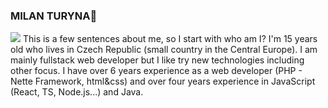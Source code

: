 ### MILAN TURYNA👋
<img src="https://hitx.vercel.app/counter/?id=https://github.com/MilanTuryna/milanturyna&t=github%20views">
This is a few sentences about me, so I start with who am I? I'm 15 years old who lives in Czech Republic (small country in the Central Europe). 
I am mainly fullstack web developer but I like try new technologies including other focus. 
I have over 6 years experience as a web developer (PHP - Nette Framework, html&css) and over four years experience in JavaScript (React, TS, Node.js...) and Java.
